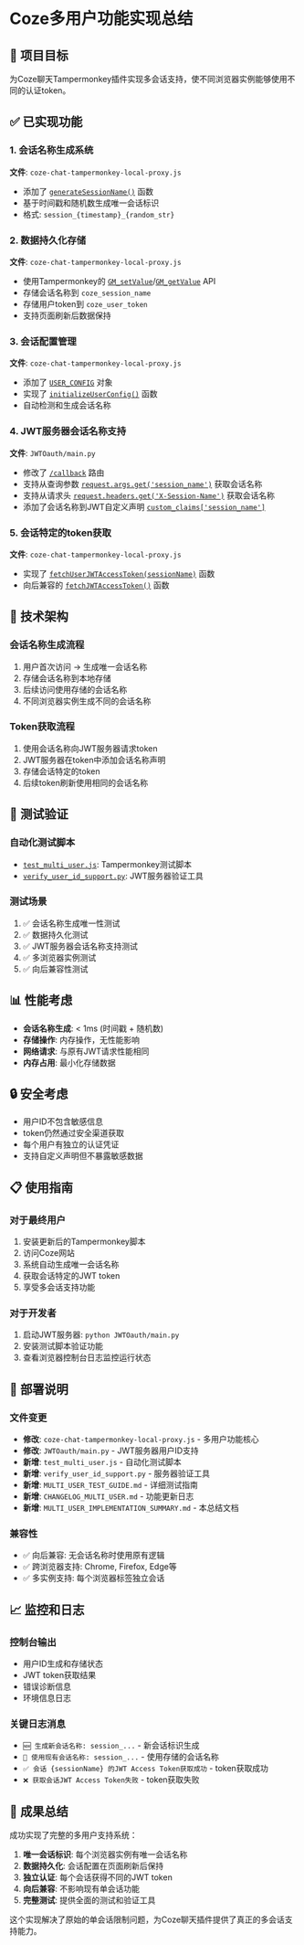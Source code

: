 # Coze多用户功能实现总结

## 🎯 项目目标
为Coze聊天Tampermonkey插件实现多会话支持，使不同浏览器实例能够使用不同的认证token。

## ✅ 已实现功能

### 1. 会话名称生成系统
**文件**: `coze-chat-tampermonkey-local-proxy.js`
- 添加了 [`generateSessionName()`](coze-chat-tampermonkey-local-proxy.js:471) 函数
- 基于时间戳和随机数生成唯一会话标识
- 格式: `session_{timestamp}_{random_str}`

### 2. 数据持久化存储
**文件**: `coze-chat-tampermonkey-local-proxy.js`
- 使用Tampermonkey的 [`GM_setValue`](coze-chat-tampermonkey-local-proxy.js:492)/[`GM_getValue`](coze-chat-tampermonkey-local-proxy.js:482) API
- 存储会话名称到 `coze_session_name`
- 存储用户token到 `coze_user_token`
- 支持页面刷新后数据保持

### 3. 会话配置管理
**文件**: `coze-chat-tampermonkey-local-proxy.js`
- 添加了 [`USER_CONFIG`](coze-chat-tampermonkey-local-proxy.js:29) 对象
- 实现了 [`initializeUserConfig()`](coze-chat-tampermonkey-local-proxy.js:478) 函数
- 自动检测和生成会话名称

### 4. JWT服务器会话名称支持
**文件**: `JWTOauth/main.py`
- 修改了 [`/callback`](JWTOauth/main.py:96) 路由
- 支持从查询参数 [`request.args.get('session_name')`](JWTOauth/main.py:108) 获取会话名称
- 支持从请求头 [`request.headers.get('X-Session-Name')`](JWTOauth/main.py:108) 获取会话名称
- 添加了会话名称到JWT自定义声明 [`custom_claims['session_name']`](JWTOauth/main.py:113)

### 5. 会话特定的token获取
**文件**: `coze-chat-tampermonkey-local-proxy.js`
- 实现了 [`fetchUserJWTAccessToken(sessionName)`](coze-chat-tampermonkey-local-proxy.js:510) 函数
- 向后兼容的 [`fetchJWTAccessToken()`](coze-chat-tampermonkey-local-proxy.js:562) 函数

## 🔧 技术架构

### 会话名称生成流程
1. 用户首次访问 → 生成唯一会话名称
2. 存储会话名称到本地存储
3. 后续访问使用存储的会话名称
4. 不同浏览器实例生成不同的会话名称

### Token获取流程
1. 使用会话名称向JWT服务器请求token
2. JWT服务器在token中添加会话名称声明
3. 存储会话特定的token
4. 后续token刷新使用相同的会话名称

## 🧪 测试验证

### 自动化测试脚本
- [`test_multi_user.js`](test_multi_user.js): Tampermonkey测试脚本
- [`verify_user_id_support.py`](verify_user_id_support.py): JWT服务器验证工具

### 测试场景
1. ✅ 会话名称生成唯一性测试
2. ✅ 数据持久化测试
3. ✅ JWT服务器会话名称支持测试
4. ✅ 多浏览器实例测试
5. ✅ 向后兼容性测试

## 📊 性能考虑

- **会话名称生成**: < 1ms (时间戳 + 随机数)
- **存储操作**: 内存操作，无性能影响
- **网络请求**: 与原有JWT请求性能相同
- **内存占用**: 最小化存储数据

## 🔒 安全考虑

- 用户ID不包含敏感信息
- token仍然通过安全渠道获取
- 每个用户有独立的认证凭证
- 支持自定义声明但不暴露敏感数据

## 📋 使用指南

### 对于最终用户
1. 安装更新后的Tampermonkey脚本
2. 访问Coze网站
3. 系统自动生成唯一会话名称
4. 获取会话特定的JWT token
5. 享受多会话支持功能

### 对于开发者
1. 启动JWT服务器: `python JWTOauth/main.py`
2. 安装测试脚本验证功能
3. 查看浏览器控制台日志监控运行状态

## 🚀 部署说明

### 文件变更
- **修改**: `coze-chat-tampermonkey-local-proxy.js` - 多用户功能核心
- **修改**: `JWTOauth/main.py` - JWT服务器用户ID支持
- **新增**: `test_multi_user.js` - 自动化测试脚本
- **新增**: `verify_user_id_support.py` - 服务器验证工具
- **新增**: `MULTI_USER_TEST_GUIDE.md` - 详细测试指南
- **新增**: `CHANGELOG_MULTI_USER.md` - 功能更新日志
- **新增**: `MULTI_USER_IMPLEMENTATION_SUMMARY.md` - 本总结文档

### 兼容性
- ✅ 向后兼容: 无会话名称时使用原有逻辑
- ✅ 跨浏览器支持: Chrome, Firefox, Edge等
- ✅ 多实例支持: 每个浏览器标签独立会话

## 📈 监控和日志

### 控制台输出
- 用户ID生成和存储状态
- JWT token获取结果
- 错误诊断信息
- 环境信息日志

### 关键日志消息
- `🆕 生成新会话名称: session_...` - 新会话标识生成
- `👤 使用现有会话名称: session_...` - 使用存储的会话名称
- `✅ 会话 {sessionName} 的JWT Access Token获取成功` - token获取成功
- `❌ 获取会话JWT Access Token失败` - token获取失败

## 🎉 成果总结

成功实现了完整的多用户支持系统：

1. **唯一会话标识**: 每个浏览器实例有唯一会话名称
2. **数据持久化**: 会话配置在页面刷新后保持
3. **独立认证**: 每个会话获得不同的JWT token
4. **向后兼容**: 不影响现有单会话功能
5. **完整测试**: 提供全面的测试和验证工具

这个实现解决了原始的单会话限制问题，为Coze聊天插件提供了真正的多会话支持能力。